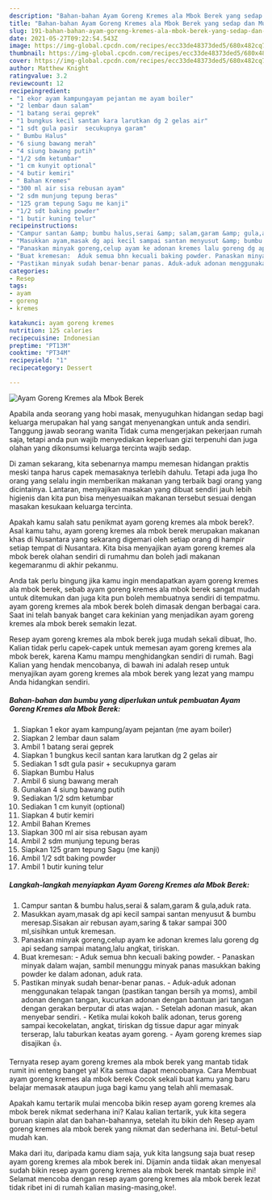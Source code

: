 ```yaml
---
description: "Bahan-bahan Ayam Goreng Kremes ala Mbok Berek yang sedap dan Mudah Dibuat"
title: "Bahan-bahan Ayam Goreng Kremes ala Mbok Berek yang sedap dan Mudah Dibuat"
slug: 191-bahan-bahan-ayam-goreng-kremes-ala-mbok-berek-yang-sedap-dan-mudah-dibuat
date: 2021-05-27T09:22:54.543Z
image: https://img-global.cpcdn.com/recipes/ecc33de48373ded5/680x482cq70/ayam-goreng-kremes-ala-mbok-berek-foto-resep-utama.jpg
thumbnail: https://img-global.cpcdn.com/recipes/ecc33de48373ded5/680x482cq70/ayam-goreng-kremes-ala-mbok-berek-foto-resep-utama.jpg
cover: https://img-global.cpcdn.com/recipes/ecc33de48373ded5/680x482cq70/ayam-goreng-kremes-ala-mbok-berek-foto-resep-utama.jpg
author: Matthew Knight
ratingvalue: 3.2
reviewcount: 12
recipeingredient:
- "1 ekor ayam kampungayam pejantan me ayam boiler"
- "2 lembar daun salam"
- "1 batang serai geprek"
- "1 bungkus kecil santan kara larutkan dg 2 gelas air"
- "1 sdt gula pasir  secukupnya garam"
- " Bumbu Halus"
- "6 siung bawang merah"
- "4 siung bawang putih"
- "1/2 sdm ketumbar"
- "1 cm kunyit optional"
- "4 butir kemiri"
- " Bahan Kremes"
- "300 ml air sisa rebusan ayam"
- "2 sdm munjung tepung beras"
- "125 gram tepung Sagu me kanji"
- "1/2 sdt baking powder"
- "1 butir kuning telur"
recipeinstructions:
- "Campur santan &amp; bumbu halus,serai &amp; salam,garam &amp; gula,aduk rata."
- "Masukkan ayam,masak dg api kecil sampai santan menyusut &amp; bumbu meresap.Sisakan air rebusan ayam,saring &amp; takar sampai 300 ml,sisihkan untuk kremesan."
- "Panaskan minyak goreng,celup ayam ke adonan kremes lalu goreng dg api sedang sampai matang,lalu angkat, tiriskan."
- "Buat kremesan:  Aduk semua bhn kecuali baking powder. Panaskan minyak dalam wajan, sambil menunggu minyak panas masukkan baking powder ke dalam adonan, aduk rata."
- "Pastikan minyak sudah benar-benar panas. Aduk-aduk adonan menggunakan telapak tangan (pastikan tangan bersih ya moms), ambil adonan dengan tangan, kucurkan adonan dengan bantuan jari tangan dengan gerakan berputar di atas wajan. Setelah adonan masuk, akan menyebar sendiri. Ketika mulai kokoh balik adonan, terus goreng sampai kecokelatan, angkat, tiriskan dg tissue dapur agar minyak terserap, lalu taburkan keatas ayam goreng. Ayam goreng kremes siap disajikan 👍."
categories:
- Resep
tags:
- ayam
- goreng
- kremes

katakunci: ayam goreng kremes 
nutrition: 125 calories
recipecuisine: Indonesian
preptime: "PT13M"
cooktime: "PT34M"
recipeyield: "1"
recipecategory: Dessert

---
```



![Ayam Goreng Kremes ala Mbok Berek](https://img-global.cpcdn.com/recipes/ecc33de48373ded5/680x482cq70/ayam-goreng-kremes-ala-mbok-berek-foto-resep-utama.jpg)

Apabila anda seorang yang hobi masak, menyuguhkan hidangan sedap bagi keluarga merupakan hal yang sangat menyenangkan untuk anda sendiri. Tanggung jawab seorang  wanita Tidak cuma mengerjakan pekerjaan rumah saja, tetapi anda pun wajib menyediakan keperluan gizi terpenuhi dan juga olahan yang dikonsumsi keluarga tercinta wajib sedap.

Di zaman  sekarang, kita sebenarnya mampu memesan hidangan praktis meski tanpa harus capek memasaknya terlebih dahulu. Tetapi ada juga lho orang yang selalu ingin memberikan makanan yang terbaik bagi orang yang dicintainya. Lantaran, menyajikan masakan yang dibuat sendiri jauh lebih higienis dan kita pun bisa menyesuaikan makanan tersebut sesuai dengan masakan kesukaan keluarga tercinta. 



Apakah kamu salah satu penikmat ayam goreng kremes ala mbok berek?. Asal kamu tahu, ayam goreng kremes ala mbok berek merupakan makanan khas di Nusantara yang sekarang digemari oleh setiap orang di hampir setiap tempat di Nusantara. Kita bisa menyajikan ayam goreng kremes ala mbok berek olahan sendiri di rumahmu dan boleh jadi makanan kegemaranmu di akhir pekanmu.

Anda tak perlu bingung jika kamu ingin mendapatkan ayam goreng kremes ala mbok berek, sebab ayam goreng kremes ala mbok berek sangat mudah untuk ditemukan dan juga kita pun boleh membuatnya sendiri di tempatmu. ayam goreng kremes ala mbok berek boleh dimasak dengan berbagai cara. Saat ini telah banyak banget cara kekinian yang menjadikan ayam goreng kremes ala mbok berek semakin lezat.

Resep ayam goreng kremes ala mbok berek juga mudah sekali dibuat, lho. Kalian tidak perlu capek-capek untuk memesan ayam goreng kremes ala mbok berek, karena Kamu mampu menghidangkan sendiri di rumah. Bagi Kalian yang hendak mencobanya, di bawah ini adalah resep untuk menyajikan ayam goreng kremes ala mbok berek yang lezat yang mampu Anda hidangkan sendiri.

<!--inarticleads1-->

##### Bahan-bahan dan bumbu yang diperlukan untuk pembuatan Ayam Goreng Kremes ala Mbok Berek:

1. Siapkan 1 ekor ayam kampung/ayam pejantan (me ayam boiler)
1. Siapkan 2 lembar daun salam
1. Ambil 1 batang serai geprek
1. Siapkan 1 bungkus kecil santan kara larutkan dg 2 gelas air
1. Sediakan 1 sdt gula pasir + secukupnya garam
1. Siapkan  Bumbu Halus
1. Ambil 6 siung bawang merah
1. Gunakan 4 siung bawang putih
1. Sediakan 1/2 sdm ketumbar
1. Sediakan 1 cm kunyit (optional)
1. Siapkan 4 butir kemiri
1. Ambil  Bahan Kremes
1. Siapkan 300 ml air sisa rebusan ayam
1. Ambil 2 sdm munjung tepung beras
1. Siapkan 125 gram tepung Sagu (me kanji)
1. Ambil 1/2 sdt baking powder
1. Ambil 1 butir kuning telur




<!--inarticleads2-->

##### Langkah-langkah menyiapkan Ayam Goreng Kremes ala Mbok Berek:

1. Campur santan &amp; bumbu halus,serai &amp; salam,garam &amp; gula,aduk rata.
1. Masukkan ayam,masak dg api kecil sampai santan menyusut &amp; bumbu meresap.Sisakan air rebusan ayam,saring &amp; takar sampai 300 ml,sisihkan untuk kremesan.
1. Panaskan minyak goreng,celup ayam ke adonan kremes lalu goreng dg api sedang sampai matang,lalu angkat, tiriskan.
1. Buat kremesan:  - Aduk semua bhn kecuali baking powder. - Panaskan minyak dalam wajan, sambil menunggu minyak panas masukkan baking powder ke dalam adonan, aduk rata.
1. Pastikan minyak sudah benar-benar panas. - Aduk-aduk adonan menggunakan telapak tangan (pastikan tangan bersih ya moms), ambil adonan dengan tangan, kucurkan adonan dengan bantuan jari tangan dengan gerakan berputar di atas wajan. - Setelah adonan masuk, akan menyebar sendiri. - Ketika mulai kokoh balik adonan, terus goreng sampai kecokelatan, angkat, tiriskan dg tissue dapur agar minyak terserap, lalu taburkan keatas ayam goreng. - Ayam goreng kremes siap disajikan 👍.




Ternyata resep ayam goreng kremes ala mbok berek yang mantab tidak rumit ini enteng banget ya! Kita semua dapat mencobanya. Cara Membuat ayam goreng kremes ala mbok berek Cocok sekali buat kamu yang baru belajar memasak ataupun juga bagi kamu yang telah ahli memasak.

Apakah kamu tertarik mulai mencoba bikin resep ayam goreng kremes ala mbok berek nikmat sederhana ini? Kalau kalian tertarik, yuk kita segera buruan siapin alat dan bahan-bahannya, setelah itu bikin deh Resep ayam goreng kremes ala mbok berek yang nikmat dan sederhana ini. Betul-betul mudah kan. 

Maka dari itu, daripada kamu diam saja, yuk kita langsung saja buat resep ayam goreng kremes ala mbok berek ini. Dijamin anda tiidak akan menyesal sudah bikin resep ayam goreng kremes ala mbok berek mantab simple ini! Selamat mencoba dengan resep ayam goreng kremes ala mbok berek lezat tidak ribet ini di rumah kalian masing-masing,oke!.

